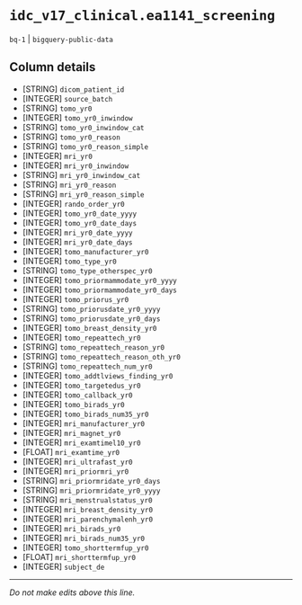 # `idc_v17_clinical.ea1141_screening`
`bq-1` | `bigquery-public-data`

## Column details
* [STRING]    `dicom_patient_id`
* [INTEGER]   `source_batch`
* [STRING]    `tomo_yr0`
* [INTEGER]   `tomo_yr0_inwindow`
* [STRING]    `tomo_yr0_inwindow_cat`
* [STRING]    `tomo_yr0_reason`
* [STRING]    `tomo_yr0_reason_simple`
* [INTEGER]   `mri_yr0`
* [INTEGER]   `mri_yr0_inwindow`
* [STRING]    `mri_yr0_inwindow_cat`
* [STRING]    `mri_yr0_reason`
* [STRING]    `mri_yr0_reason_simple`
* [INTEGER]   `rando_order_yr0`
* [INTEGER]   `tomo_yr0_date_yyyy`
* [INTEGER]   `tomo_yr0_date_days`
* [INTEGER]   `mri_yr0_date_yyyy`
* [INTEGER]   `mri_yr0_date_days`
* [INTEGER]   `tomo_manufacturer_yr0`
* [INTEGER]   `tomo_type_yr0`
* [STRING]    `tomo_type_otherspec_yr0`
* [INTEGER]   `tomo_priormammodate_yr0_yyyy`
* [INTEGER]   `tomo_priormammodate_yr0_days`
* [INTEGER]   `tomo_priorus_yr0`
* [STRING]    `tomo_priorusdate_yr0_yyyy`
* [STRING]    `tomo_priorusdate_yr0_days`
* [INTEGER]   `tomo_breast_density_yr0`
* [INTEGER]   `tomo_repeattech_yr0`
* [STRING]    `tomo_repeattech_reason_yr0`
* [STRING]    `tomo_repeattech_reason_oth_yr0`
* [STRING]    `tomo_repeattech_num_yr0`
* [INTEGER]   `tomo_addtlviews_finding_yr0`
* [INTEGER]   `tomo_targetedus_yr0`
* [INTEGER]   `tomo_callback_yr0`
* [INTEGER]   `tomo_birads_yr0`
* [INTEGER]   `tomo_birads_num35_yr0`
* [INTEGER]   `mri_manufacturer_yr0`
* [INTEGER]   `mri_magnet_yr0`
* [INTEGER]   `mri_examtimel10_yr0`
* [FLOAT]     `mri_examtime_yr0`
* [INTEGER]   `mri_ultrafast_yr0`
* [INTEGER]   `mri_priormri_yr0`
* [STRING]    `mri_priormridate_yr0_days`
* [STRING]    `mri_priormridate_yr0_yyyy`
* [STRING]    `mri_menstrualstatus_yr0`
* [INTEGER]   `mri_breast_density_yr0`
* [INTEGER]   `mri_parenchymalenh_yr0`
* [INTEGER]   `mri_birads_yr0`
* [INTEGER]   `mri_birads_num35_yr0`
* [INTEGER]   `tomo_shorttermfup_yr0`
* [FLOAT]     `mri_shorttermfup_yr0`
* [INTEGER]   `subject_de`

-------------------------------------------------------------------------------
*Do not make edits above this line.*
